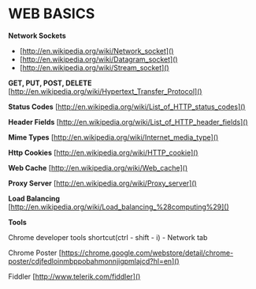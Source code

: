 # **WEB BASICS**

**Network Sockets**

* [http://en.wikipedia.org/wiki/Network_socket]()
* [http://en.wikipedia.org/wiki/Datagram_socket]()
* [http://en.wikipedia.org/wiki/Stream_socket]()


**GET, PUT, POST, DELETE**
[http://en.wikipedia.org/wiki/Hypertext_Transfer_Protocol]()

**Status Codes**
[http://en.wikipedia.org/wiki/List_of_HTTP_status_codes]()

**Header Fields**
[http://en.wikipedia.org/wiki/List_of_HTTP_header_fields]()

**Mime Types**
[http://en.wikipedia.org/wiki/Internet_media_type]()

**Http Cookies**
[http://en.wikipedia.org/wiki/HTTP_cookie]()

**Web Cache**
[http://en.wikipedia.org/wiki/Web_cache]()

**Proxy Server**
[http://en.wikipedia.org/wiki/Proxy_server]()

**Load Balancing**
[http://en.wikipedia.org/wiki/Load_balancing_%28computing%29]()

**Tools**

Chrome developer tools  shortcut(ctrl - shift - i)  - Network tab

Chrome Poster
[https://chrome.google.com/webstore/detail/chrome-poster/cdjfedloinmbppobahmonnjigpmlajcd?hl=en]()

Fiddler
[http://www.telerik.com/fiddler]()
